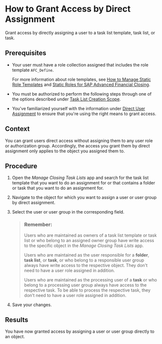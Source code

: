 <!-- loio7ac9d632b5f9455faca2bfa4e4a240c2 -->

# How to Grant Access by Direct Assignment

Grant access by directly assigning a user to a task list template, task list, or task.



<a name="loio7ac9d632b5f9455faca2bfa4e4a240c2__prereq_sgh_5p2_rrb"/>

## Prerequisites

-   Your user must have a role collection assigned that includes the role template `AFC_Define`.

    For more information about role templates, see [How to Manage Static Role Templates](how-to-manage-static-role-templates-0cca34d.md) and [Static Roles for SAP Advanced Financial Closing](static-roles-for-sap-advanced-financial-closing-b92a241.md).

-   You must be authorized to perform the following steps through one of the options described under [Task List Creation Scope](task-list-creation-scope-ba4100e.md).

-   You've familiarized yourself with the information under [Direct User Assignment](direct-user-assignment-f96b217.md) to ensure that you're using the right means to grant access.




## Context

You can grant users direct access without assigning them to any user role or authorization group. Accordingly, the access you grant them by direct assignment only applies to the object you assigned them to.



## Procedure

1.  Open the *Manage Closing Task Lists* app and search for the task list template that you want to do an assignment for or that contains a folder or task that you want to do an assignment for.

2.  Navigate to the object for which you want to assign a user or user group by direct assignment.

3.  Select the user or user group in the corresponding field.

    > ### Remember:  
    > Users who are maintained as owners of a task list template or task list or who belong to an assigned owner group have write access to the specific object in the *Manage Closing Task Lists* app.
    > 
    > Users who are maintained as the user responsible for a **folder**, **task list**, or **task**, or who belong to a responsible user group always have write access to the respective object. They don't need to have a user role assigned in addition.
    > 
    > Users who are maintained as the processing user of a **task** or who belong to a processing user group always have access to the respective task. To be able to process the respective task, they don't need to have a user role assigned in addition.

4.  Save your changes.




<a name="loio7ac9d632b5f9455faca2bfa4e4a240c2__result_cyz_gs2_rrb"/>

## Results

You have now granted access by assigning a user or user group directly to an object.

